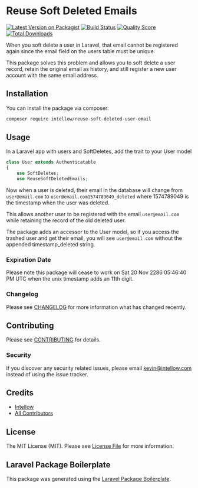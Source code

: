 # Reuse Soft Deleted Emails

[![Latest Version on Packagist](https://img.shields.io/packagist/v/intellow/reuse-soft-deleted-user-email.svg?style=flat-square)](https://packagist.org/packages/intellow/reuse-soft-deleted-user-email)
[![Build Status](https://img.shields.io/travis/intellow/reuse-soft-deleted-user-email/master.svg?style=flat-square)](https://travis-ci.org/intellow/reuse-soft-deleted-user-email)
[![Quality Score](https://img.shields.io/scrutinizer/g/intellow/reuse-soft-deleted-user-email.svg?style=flat-square)](https://scrutinizer-ci.com/g/intellow/reuse-soft-deleted-user-email)
[![Total Downloads](https://img.shields.io/packagist/dt/intellow/reuse-soft-deleted-user-email.svg?style=flat-square)](https://packagist.org/packages/intellow/reuse-soft-deleted-user-email)

When you soft delete a user in Laravel, that email cannot be registered again since the email field on the users table must be unique.

This package solves this problem and allows you to soft delete a user record, retain the original email as history, and still register a new user account with the same email address.

## Installation

You can install the package via composer:

```bash
composer require intellow/reuse-soft-deleted-user-email
```

## Usage
In a Laravel app with users and SoftDeletes, add the trait to your User model
``` php
class User extends Authenticatable
{
    use SoftDeletes;
    use ReuseSoftDeletedEmails;
```

Now when a user is deleted, their email in the database will change from `user@email.com` to `user@email.com1574789049_deleted` where 1574789049 is the timestamp when the user was deleted.

This allows another user to be registered with the email `user@email.com` while retaining the record of the old deleted user.

The package adds an accessor to the User model, so if you access the trashed user and get their email, you will see `user@email.com` without the appended timestamp_deleted string.

### Expiration Date

Please note this package will cease to work on Sat 20 Nov 2286 05:46:40 PM UTC when the unix timestamp adds an 11th digit.

### Changelog

Please see [CHANGELOG](CHANGELOG.md) for more information what has changed recently.

## Contributing

Please see [CONTRIBUTING](CONTRIBUTING.md) for details.

### Security

If you discover any security related issues, please email kevin@intellow.com instead of using the issue tracker.

## Credits

- [Intellow](https://github.com/intellow)
- [All Contributors](../../contributors)

## License

The MIT License (MIT). Please see [License File](LICENSE.md) for more information.

## Laravel Package Boilerplate

This package was generated using the [Laravel Package Boilerplate](https://laravelpackageboilerplate.com).
